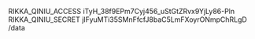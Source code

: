 RIKKA_QINIU_ACCESS
iTyH_38f9EPm7Cyj456_uStGtZRvx9YjLy86-Pln
RIKKA_QINIU_SECRET
jIFyuMTi35SMnFfcfJ8baC5LmFXoyrONmpChRLgD
/data